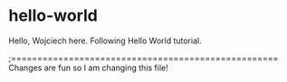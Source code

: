 # hello-world
Hello, Wojciech here. Following Hello World tutorial.

;===================================================
Changes are fun so I am changing this file!
